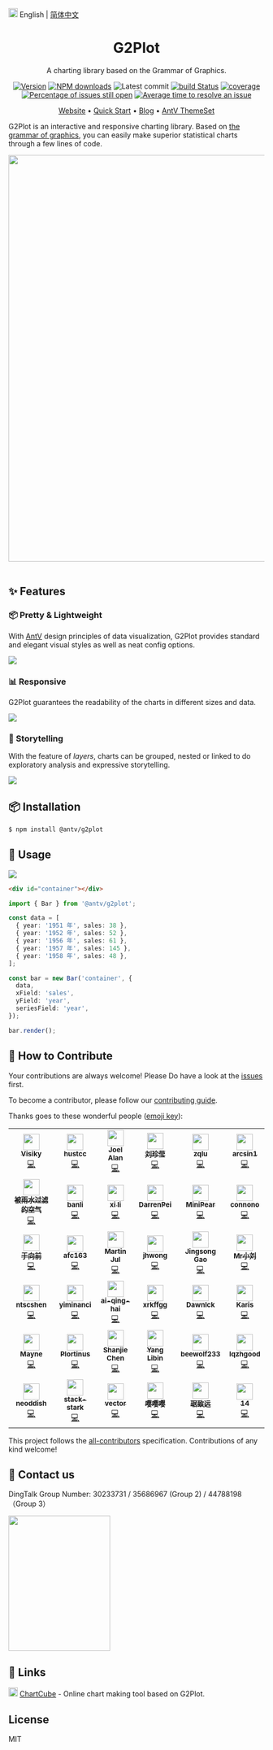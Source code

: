 <img src="https://gw.alipayobjects.com/zos/antfincdn/R8sN%24GNdh6/language.svg" width="18"> English | [简体中文](./README.md)

<h1 align="center">G2Plot</h1>

<div align="center">

A charting library based on the Grammar of Graphics.

[![Version](https://badgen.net/npm/v/@antv/g2plot)](https://npmjs.com/@antv/g2plot)
[![NPM downloads](https://img.shields.io/npm/dm/@antv/g2plot.svg)](https://npmjs.com/@antv/g2plot)
![Latest commit](https://badgen.net/github/last-commit/antvis/G2Plot)
[![build Status](https://github.com/antvis/G2Plot/workflows/build/badge.svg?branch=master)](https://github.com/antvis/G2Plot/actions?query=workflow%3Abuild)
[![coverage](https://img.shields.io/coveralls/antvis/G2Plot/master.svg)](https://coveralls.io/github/antvis/G2Plot)
[![Percentage of issues still open](http://isitmaintained.com/badge/open/antvis/g2plot.svg)](http://isitmaintained.com/project/antvis/g2plot "Percentage of issues still open")
[![Average time to resolve an issue](http://isitmaintained.com/badge/resolution/antvis/g2plot.svg)](http://isitmaintained.com/project/antvis/g2plot "Average time to resolve an issue")

<p align="center">
  <a href="https://g2plot.antv.vision/en">Website</a> •
  <a href="https://g2plot.antv.vision/en/docs/manual/getting-started">Quick Start</a> •
  <a href="https://www.yuque.com/antv/g2plot">Blog</a> •
  <a href="https://github.com/antvis/theme-set">AntV ThemeSet</a>
</p>

</div>

G2Plot is an interactive and responsive charting library.
Based on [the grammar of graphics](https://github.com/antvis/g2), you can easily make superior statistical charts through a few lines of code.

<div align="center">
<img src="https://gw.alipayobjects.com/mdn/rms_d314dd/afts/img/A*sXqrRrEwFRQAAAAAAAAAAABkARQnAQ" width="800">
</div>
<br/>

## ✨ Features

### 📦 Pretty & Lightweight

With [AntV](https://antv.vision/en) design principles of data visualization, G2Plot provides standard and elegant visual styles as well as neat config options.

<img src="https://gw.alipayobjects.com/mdn/rms_d314dd/afts/img/A*rqI2Qqt0pTwAAAAAAAAAAABkARQnAQ" />

### 📊 Responsive

G2Plot guarantees the readability of the charts in different sizes and data.

<img src="https://gw.alipayobjects.com/mdn/rms_d314dd/afts/img/A*ifK1TLi_4WoAAAAAAAAAAABkARQnAQ" />

### 🔳 Storytelling

With the feature of _layers_, charts can be grouped, nested or linked to do exploratory analysis and expressive storytelling.

<img src="https://gw.alipayobjects.com/mdn/rms_d314dd/afts/img/A*gd00QaD9110AAAAAAAAAAABkARQnAQ" />

## 📦 Installation

```bash
$ npm install @antv/g2plot
```

## 🔨 Usage

<img src="https://gw.alipayobjects.com/mdn/rms_d314dd/afts/img/A*37siRJftYDIAAAAAAAAAAABkARQnAQ" />

```html
<div id="container"></div>
```

```ts
import { Bar } from '@antv/g2plot';

const data = [
  { year: '1951 年', sales: 38 },
  { year: '1952 年', sales: 52 },
  { year: '1956 年', sales: 61 },
  { year: '1957 年', sales: 145 },
  { year: '1958 年', sales: 48 },
];

const bar = new Bar('container', {
  data,
  xField: 'sales',
  yField: 'year',
  seriesField: 'year',
});

bar.render();
```

## 🤝 How to Contribute

Your contributions are always welcome! Please Do have a look at the [issues](https://github.com/antvis/g2plot/issues) first.

To become a contributor, please follow our [contributing guide](https://github.com/antvis/g2plot/blob/master/CONTRIBUTING.md).

Thanks goes to these wonderful people ([emoji key](https://allcontributors.org/docs/en/emoji-key)):

<!-- ALL-CONTRIBUTORS-LIST:START - Do not remove or modify this section -->
<!-- prettier-ignore-start -->
<!-- markdownlint-disable -->
<table>
  <tr>
    <td align="center"><a href="https://github.com/visiky"><img src="https://avatars.githubusercontent.com/u/15646325?v=4?s=32" width="32px;" alt=""/><br /><sub><b>Visiky</b></sub></a><br /><a href="https://github.com/antvis/G2Plot/commits?author=visiky" title="Code">💻</a></td>
    <td align="center"><a href="https://hust.cc/"><img src="https://avatars.githubusercontent.com/u/7856674?v=4?s=32" width="32px;" alt=""/><br /><sub><b>hustcc</b></sub></a><br /><a href="https://github.com/antvis/G2Plot/commits?author=hustcc" title="Code">💻</a></td>
    <td align="center"><a href="https://github.com/lxfu1"><img src="https://avatars.githubusercontent.com/u/31396322?v=4?s=32" width="32px;" alt=""/><br /><sub><b>Joel Alan</b></sub></a><br /><a href="https://github.com/antvis/G2Plot/commits?author=lxfu1" title="Code">💻</a></td>
    <td align="center"><a href="https://github.com/liuzhenying"><img src="https://avatars.githubusercontent.com/u/11748654?v=4?s=32" width="32px;" alt=""/><br /><sub><b>刘珍莹</b></sub></a><br /><a href="https://github.com/antvis/G2Plot/commits?author=liuzhenying" title="Code">💻</a></td>
    <td align="center"><a href="https://github.com/zqlu"><img src="https://avatars.githubusercontent.com/u/1142242?v=4?s=32" width="32px;" alt=""/><br /><sub><b>zqlu</b></sub></a><br /><a href="https://github.com/antvis/G2Plot/commits?author=zqlu" title="Code">💻</a></td>
    <td align="center"><a href="https://github.com/arcsin1"><img src="https://avatars.githubusercontent.com/u/13724222?v=4?s=32" width="32px;" alt=""/><br /><sub><b>arcsin1</b></sub></a><br /><a href="https://github.com/antvis/G2Plot/commits?author=arcsin1" title="Code">💻</a></td>
  </tr>
  <tr>
    <td align="center"><a href="https://github.com/zhangzhonghe"><img src="https://avatars.githubusercontent.com/u/38434641?v=4?s=32" width="32px;" alt=""/><br /><sub><b>被雨水过滤的空气</b></sub></a><br /><a href="https://github.com/antvis/G2Plot/commits?author=zhangzhonghe" title="Code">💻</a></td>
    <td align="center"><a href="https://github.com/yp0413150120"><img src="https://avatars.githubusercontent.com/u/24318174?v=4?s=32" width="32px;" alt=""/><br /><sub><b>banli</b></sub></a><br /><a href="https://github.com/antvis/G2Plot/commits?author=yp0413150120" title="Code">💻</a></td>
    <td align="center"><a href="https://github.com/BBSQQ"><img src="https://avatars.githubusercontent.com/u/35586469?v=4?s=32" width="32px;" alt=""/><br /><sub><b>xi li</b></sub></a><br /><a href="https://github.com/antvis/G2Plot/commits?author=BBSQQ" title="Code">💻</a></td>
    <td align="center"><a href="https://blog.csdn.net/weixin_42628594"><img src="https://avatars.githubusercontent.com/u/42288791?v=4?s=32" width="32px;" alt=""/><br /><sub><b>DarrenPei</b></sub></a><br /><a href="https://github.com/antvis/G2Plot/commits?author=DarrenPei" title="Code">💻</a></td>
    <td align="center"><a href="https://github.com/pearmini"><img src="https://avatars.githubusercontent.com/u/49330279?v=4?s=32" width="32px;" alt=""/><br /><sub><b>MiniPear</b></sub></a><br /><a href="https://github.com/antvis/G2Plot/commits?author=pearmini" title="Code">💻</a></td>
    <td align="center"><a href="https://github.com/connono"><img src="https://avatars.githubusercontent.com/u/36756846?v=4?s=32" width="32px;" alt=""/><br /><sub><b>connono</b></sub></a><br /><a href="https://github.com/antvis/G2Plot/commits?author=connono" title="Code">💻</a></td>
  </tr>
  <tr>
    <td align="center"><a href="https://github.com/yujs"><img src="https://avatars.githubusercontent.com/u/16610138?v=4?s=32" width="32px;" alt=""/><br /><sub><b>于向前</b></sub></a><br /><a href="https://github.com/antvis/G2Plot/commits?author=yujs" title="Code">💻</a></td>
    <td align="center"><a href="https://twitter.com/afc163"><img src="https://avatars.githubusercontent.com/u/507615?v=4?s=32" width="32px;" alt=""/><br /><sub><b>afc163</b></sub></a><br /><a href="https://github.com/antvis/G2Plot/commits?author=afc163" title="Code">💻</a></td>
    <td align="center"><a href="http://www.mjul.com/"><img src="https://avatars.githubusercontent.com/u/142868?v=4?s=32" width="32px;" alt=""/><br /><sub><b>Martin Jul</b></sub></a><br /><a href="https://github.com/antvis/G2Plot/commits?author=mjul" title="Code">💻</a></td>
    <td align="center"><a href="https://github.com/jinhuiWong"><img src="https://avatars.githubusercontent.com/u/23117130?v=4?s=32" width="32px;" alt=""/><br /><sub><b>jhwong</b></sub></a><br /><a href="https://github.com/antvis/G2Plot/commits?author=jinhuiWong" title="Code">💻</a></td>
    <td align="center"><a href="https://kingsongao.com/"><img src="https://avatars.githubusercontent.com/u/6930280?v=4?s=32" width="32px;" alt=""/><br /><sub><b>Jingsong Gao</b></sub></a><br /><a href="https://github.com/antvis/G2Plot/commits?author=kagawagao" title="Code">💻</a></td>
    <td align="center"><a href="https://github.com/MrSmallLiu"><img src="https://avatars.githubusercontent.com/u/26038018?v=4?s=32" width="32px;" alt=""/><br /><sub><b>Mr小刘</b></sub></a><br /><a href="https://github.com/antvis/G2Plot/commits?author=MrSmallLiu" title="Code">💻</a></td>
  </tr>
  <tr>
    <td align="center"><a href="https://github.com/ntscshen"><img src="https://avatars.githubusercontent.com/u/21041458?v=4?s=32" width="32px;" alt=""/><br /><sub><b>ntscshen</b></sub></a><br /><a href="https://github.com/antvis/G2Plot/commits?author=ntscshen" title="Code">💻</a></td>
    <td align="center"><a href="https://juejin.cn/user/3491704660305111"><img src="https://avatars.githubusercontent.com/u/12762626?v=4?s=32" width="32px;" alt=""/><br /><sub><b>yiminanci</b></sub></a><br /><a href="https://github.com/antvis/G2Plot/commits?author=guonanci" title="Code">💻</a></td>
    <td align="center"><a href="https://github.com/ai-qing-hai"><img src="https://avatars.githubusercontent.com/u/65594180?v=4?s=32" width="32px;" alt=""/><br /><sub><b>ai-qing-hai</b></sub></a><br /><a href="https://github.com/antvis/G2Plot/commits?author=ai-qing-hai" title="Code">💻</a></td>
    <td align="center"><a href="https://github.com/xrkffgg"><img src="https://avatars.githubusercontent.com/u/29775873?v=4?s=32" width="32px;" alt=""/><br /><sub><b>xrkffgg</b></sub></a><br /><a href="https://github.com/antvis/G2Plot/commits?author=xrkffgg" title="Code">💻</a></td>
    <td align="center"><a href="https://github.com/DawnLck"><img src="https://avatars.githubusercontent.com/u/12195307?v=4?s=32" width="32px;" alt=""/><br /><sub><b>Dawnlck</b></sub></a><br /><a href="https://github.com/antvis/G2Plot/commits?author=DawnLck" title="Code">💻</a></td>
    <td align="center"><a href="https://github.com/CarisL"><img src="https://avatars.githubusercontent.com/u/13416424?v=4?s=32" width="32px;" alt=""/><br /><sub><b>Karis</b></sub></a><br /><a href="https://github.com/antvis/G2Plot/commits?author=CarisL" title="Code">💻</a></td>
  </tr>
  <tr>
    <td align="center"><a href="https://gine.me/"><img src="https://avatars.githubusercontent.com/u/6588202?v=4?s=32" width="32px;" alt=""/><br /><sub><b>Mayne</b></sub></a><br /><a href="https://github.com/antvis/G2Plot/commits?author=mayneyao" title="Code">💻</a></td>
    <td align="center"><a href="https://github.com/Plortinus"><img src="https://avatars.githubusercontent.com/u/20693993?v=4?s=32" width="32px;" alt=""/><br /><sub><b>Plortinus</b></sub></a><br /><a href="https://github.com/antvis/G2Plot/commits?author=Plortinus" title="Code">💻</a></td>
    <td align="center"><a href="https://github.com/csjkevin"><img src="https://avatars.githubusercontent.com/u/17211870?v=4?s=32" width="32px;" alt=""/><br /><sub><b>Shanjie Chen</b></sub></a><br /><a href="https://github.com/antvis/G2Plot/commits?author=csjkevin" title="Code">💻</a></td>
    <td align="center"><a href="https://doocs.github.io/"><img src="https://avatars.githubusercontent.com/u/21008209?v=4?s=32" width="32px;" alt=""/><br /><sub><b>Yang Libin</b></sub></a><br /><a href="https://github.com/antvis/G2Plot/commits?author=yanglbme" title="Code">💻</a></td>
    <td align="center"><a href="https://github.com/beewolf233"><img src="https://avatars.githubusercontent.com/u/24711525?v=4?s=32" width="32px;" alt=""/><br /><sub><b>beewolf233</b></sub></a><br /><a href="https://github.com/antvis/G2Plot/commits?author=beewolf233" title="Code">💻</a></td>
    <td align="center"><a href="https://github.com/lqzhgood"><img src="https://avatars.githubusercontent.com/u/9134671?v=4?s=32" width="32px;" alt=""/><br /><sub><b>lqzhgood</b></sub></a><br /><a href="https://github.com/antvis/G2Plot/commits?author=lqzhgood" title="Code">💻</a></td>
  </tr>
  <tr>
    <td align="center"><a href="https://jiazhe.wang/"><img src="https://avatars.githubusercontent.com/u/6898060?v=4?s=32" width="32px;" alt=""/><br /><sub><b>neoddish</b></sub></a><br /><a href="https://github.com/antvis/G2Plot/commits?author=neoddish" title="Code">💻</a></td>
    <td align="center"><a href="https://github.com/stack-stark"><img src="https://avatars.githubusercontent.com/u/46991054?v=4?s=32" width="32px;" alt=""/><br /><sub><b>stack-stark</b></sub></a><br /><a href="https://github.com/antvis/G2Plot/commits?author=stack-stark" title="Code">💻</a></td>
    <td align="center"><a href="https://github.com/NewByVector"><img src="https://avatars.githubusercontent.com/u/20186737?v=4?s=32" width="32px;" alt=""/><br /><sub><b>vector</b></sub></a><br /><a href="https://github.com/antvis/G2Plot/commits?author=NewByVector" title="Code">💻</a></td>
    <td align="center"><a href="http://www.wanyingxing.vip/"><img src="https://avatars.githubusercontent.com/u/10885578?v=4?s=32" width="32px;" alt=""/><br /><sub><b>嘤嘤嘤</b></sub></a><br /><a href="https://github.com/antvis/G2Plot/commits?author=xingwanying" title="Code">💻</a></td>
    <td align="center"><a href="https://wineso.me/"><img src="https://avatars.githubusercontent.com/u/2106987?v=4?s=32" width="32px;" alt=""/><br /><sub><b>琚致远</b></sub></a><br /><a href="https://github.com/antvis/G2Plot/commits?author=juzhiyuan" title="Code">💻</a></td>
    <td align="center"><a href="https://github.com/YiSiWang"><img src="https://avatars.githubusercontent.com/u/20316342?v=4?s=32" width="32px;" alt=""/><br /><sub><b>14</b></sub></a><br /><a href="https://github.com/antvis/G2Plot/commits?author=YiSiWang" title="Code">💻</a></td>
  </tr>
</table>

<!-- markdownlint-restore -->
<!-- prettier-ignore-end -->

<!-- ALL-CONTRIBUTORS-LIST:END -->

This project follows the [all-contributors](https://github.com/all-contributors/all-contributors) specification. Contributions of any kind welcome!

## 📧 Contact us

DingTalk Group Number: 30233731 / 35686967 (Group 2) / 44788198 （Group 3）

<img src="https://gw.alipayobjects.com/zos/antfincdn/hTzzaqgHgQ/Antv%252520G2%252520%26%252520G2Plot.png" width="200" height="266" />

## 🔗 Links

<img src="https://gw.alipayobjects.com/zos/antfincdn/1yMwFkBvyV/chartcube-logo-cube.svg" width="18"> [ChartCube](https://chartcube.alipay.com/) - Online chart making tool based on G2Plot.

## License

MIT
